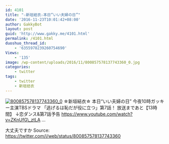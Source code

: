 ```yaml
---
id: 4101
title: "☆新垣結衣☆本日“いい夫婦の日”"
date: '2016-11-23T10:01:42+08:00'
author: GakkyBot
layout: post
guid: 'http://www.gakky.me/4101.html'
permalink: /4101.html
duoshuo_thread_id:
    - '6355978239260754690'
Views:
    - '135'
image: /wp-content/uploads/2016/11/800857578137743360_0.jpg
categories:
    - twitter
tags:
    - twitter
    - 新垣结衣
---
```


[![800857578137743360_0](http://www.yui-aragaki.org/wp-content/uploads/2016/11/800857578137743360_0.jpg)](http://www.yui-aragaki.org/wp-content/uploads/2016/11/800857578137743360_0.jpg)
☆新垣結衣☆
本日“いい夫婦の日”
今夜10時ガッキー主演TBSドラマ
「逃げるは恥だが役に立つ」第7話！
放送まであと【13時間】
↓恋ダンス&amp;第7話予告
https://www.youtube.com/watch?v=ZKnUfG\_ztLA …

大丈夫ですか
Source: <https://twitter.com/i/web/status/800857578137743360>
